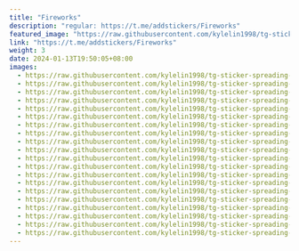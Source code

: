 ```yaml
---
title: "Fireworks"
description: "regular: https://t.me/addstickers/Fireworks"
featured_image: "https://raw.githubusercontent.com/kylelin1998/tg-sticker-spreading-worldwide-images/main/img/d530fc4f-ffb5-4010-aed9-0d4061f51b86.jpg"
link: "https://t.me/addstickers/Fireworks"
weight: 3
date: 2024-01-13T19:50:05+08:00
images:
  - https://raw.githubusercontent.com/kylelin1998/tg-sticker-spreading-worldwide-images/main/img/d530fc4f-ffb5-4010-aed9-0d4061f51b86.jpg
  - https://raw.githubusercontent.com/kylelin1998/tg-sticker-spreading-worldwide-images/main/img/f2798afd-d7a5-4925-8b9e-87d9cdece7dc.jpg
  - https://raw.githubusercontent.com/kylelin1998/tg-sticker-spreading-worldwide-images/main/img/e5edd918-89f5-42ef-8cda-bcfdfd66ec05.jpg
  - https://raw.githubusercontent.com/kylelin1998/tg-sticker-spreading-worldwide-images/main/img/39f17edd-dc14-4c0a-aefe-e55e00b0c660.jpg
  - https://raw.githubusercontent.com/kylelin1998/tg-sticker-spreading-worldwide-images/main/img/5031b4af-9ba4-41e9-9e12-f9fa74d53431.jpg
  - https://raw.githubusercontent.com/kylelin1998/tg-sticker-spreading-worldwide-images/main/img/50a3df82-0dda-435b-b448-9e6c6745acb7.jpg
  - https://raw.githubusercontent.com/kylelin1998/tg-sticker-spreading-worldwide-images/main/img/51587ca9-980a-4b7f-81d0-e99f6ab1e882.jpg
  - https://raw.githubusercontent.com/kylelin1998/tg-sticker-spreading-worldwide-images/main/img/3842c584-0fa1-4128-9e75-a60daa7cc541.jpg
  - https://raw.githubusercontent.com/kylelin1998/tg-sticker-spreading-worldwide-images/main/img/279dbcac-48a2-44bd-92f1-ef105d422e45.jpg
  - https://raw.githubusercontent.com/kylelin1998/tg-sticker-spreading-worldwide-images/main/img/f693b373-5230-46a0-a6ef-c9e471ed7903.jpg
  - https://raw.githubusercontent.com/kylelin1998/tg-sticker-spreading-worldwide-images/main/img/19e56624-19ff-4f2a-b730-74ecc34df824.jpg
  - https://raw.githubusercontent.com/kylelin1998/tg-sticker-spreading-worldwide-images/main/img/05fc0b4e-6220-40aa-997b-f462bc9ded00.jpg
  - https://raw.githubusercontent.com/kylelin1998/tg-sticker-spreading-worldwide-images/main/img/1dbeb451-cc82-46c4-8b10-50745a6393d5.jpg
  - https://raw.githubusercontent.com/kylelin1998/tg-sticker-spreading-worldwide-images/main/img/18e91928-a2b8-4669-a0e8-17f142343e15.jpg
  - https://raw.githubusercontent.com/kylelin1998/tg-sticker-spreading-worldwide-images/main/img/899ce7cc-260e-4dd6-9d41-c85f3952e22d.jpg
  - https://raw.githubusercontent.com/kylelin1998/tg-sticker-spreading-worldwide-images/main/img/45c51d53-f514-4f03-b804-a4f12b0cc749.jpg
  - https://raw.githubusercontent.com/kylelin1998/tg-sticker-spreading-worldwide-images/main/img/0555a4d6-5647-4f9d-8274-b454c595168f.jpg
  - https://raw.githubusercontent.com/kylelin1998/tg-sticker-spreading-worldwide-images/main/img/33568564-d4d1-4407-91c5-9cac532859cb.jpg
  - https://raw.githubusercontent.com/kylelin1998/tg-sticker-spreading-worldwide-images/main/img/cd513421-08e3-46c1-a853-a666c30ddef4.jpg
  - https://raw.githubusercontent.com/kylelin1998/tg-sticker-spreading-worldwide-images/main/img/c5b04c81-aa35-4c00-96e0-21cea434ec0d.jpg
---
```

